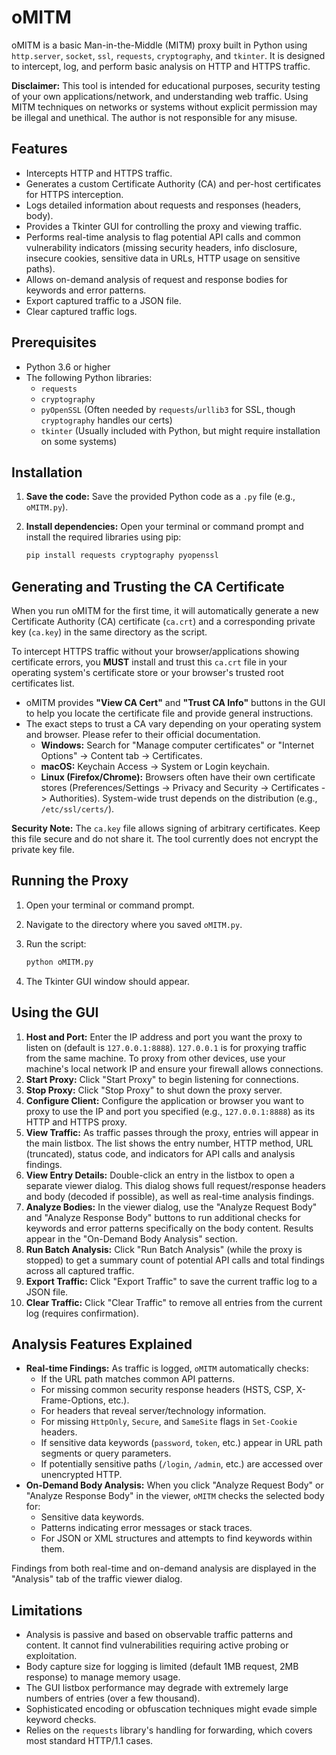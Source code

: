 # oMITM

oMITM is a basic Man-in-the-Middle (MITM) proxy built in Python using `http.server`, `socket`, `ssl`, `requests`, `cryptography`, and `tkinter`. It is designed to intercept, log, and perform basic analysis on HTTP and HTTPS traffic.

**Disclaimer:** This tool is intended for educational purposes, security testing of your own applications/network, and understanding web traffic. Using MITM techniques on networks or systems without explicit permission may be illegal and unethical. The author is not responsible for any misuse.

## Features

* Intercepts HTTP and HTTPS traffic.
* Generates a custom Certificate Authority (CA) and per-host certificates for HTTPS interception.
* Logs detailed information about requests and responses (headers, body).
* Provides a Tkinter GUI for controlling the proxy and viewing traffic.
* Performs real-time analysis to flag potential API calls and common vulnerability indicators (missing security headers, info disclosure, insecure cookies, sensitive data in URLs, HTTP usage on sensitive paths).
* Allows on-demand analysis of request and response bodies for keywords and error patterns.
* Export captured traffic to a JSON file.
* Clear captured traffic logs.

## Prerequisites

* Python 3.6 or higher
* The following Python libraries:
    * `requests`
    * `cryptography`
    * `pyOpenSSL` (Often needed by `requests`/`urllib3` for SSL, though `cryptography` handles our certs)
    * `tkinter` (Usually included with Python, but might require installation on some systems)

## Installation

1.  **Save the code:** Save the provided Python code as a `.py` file (e.g., `oMITM.py`).
2.  **Install dependencies:** Open your terminal or command prompt and install the required libraries using pip:

    ```bash
    pip install requests cryptography pyopenssl
    ```

## Generating and Trusting the CA Certificate

When you run oMITM for the first time, it will automatically generate a new Certificate Authority (CA) certificate (`ca.crt`) and a corresponding private key (`ca.key`) in the same directory as the script.

To intercept HTTPS traffic without your browser/applications showing certificate errors, you **MUST** install and trust this `ca.crt` file in your operating system's certificate store or your browser's trusted root certificates list.

* oMITM provides **"View CA Cert"** and **"Trust CA Info"** buttons in the GUI to help you locate the certificate file and provide general instructions.
* The exact steps to trust a CA vary depending on your operating system and browser. Please refer to their official documentation.
    * **Windows:** Search for "Manage computer certificates" or "Internet Options" -> Content tab -> Certificates.
    * **macOS:** Keychain Access -> System or Login keychain.
    * **Linux (Firefox/Chrome):** Browsers often have their own certificate stores (Preferences/Settings -> Privacy and Security -> Certificates -> Authorities). System-wide trust depends on the distribution (e.g., `/etc/ssl/certs/`).

**Security Note:** The `ca.key` file allows signing of arbitrary certificates. Keep this file secure and do not share it. The tool currently does not encrypt the private key file.

## Running the Proxy

1.  Open your terminal or command prompt.
2.  Navigate to the directory where you saved `oMITM.py`.
3.  Run the script:

    ```bash
    python oMITM.py
    ```
4.  The Tkinter GUI window should appear.

## Using the GUI

1.  **Host and Port:** Enter the IP address and port you want the proxy to listen on (default is `127.0.0.1:8888`). `127.0.0.1` is for proxying traffic from the same machine. To proxy from other devices, use your machine's local network IP and ensure your firewall allows connections.
2.  **Start Proxy:** Click "Start Proxy" to begin listening for connections.
3.  **Stop Proxy:** Click "Stop Proxy" to shut down the proxy server.
4.  **Configure Client:** Configure the application or browser you want to proxy to use the IP and port you specified (e.g., `127.0.0.1:8888`) as its HTTP and HTTPS proxy.
5.  **View Traffic:** As traffic passes through the proxy, entries will appear in the main listbox. The list shows the entry number, HTTP method, URL (truncated), status code, and indicators for API calls and analysis findings.
6.  **View Entry Details:** Double-click an entry in the listbox to open a separate viewer dialog. This dialog shows full request/response headers and body (decoded if possible), as well as real-time analysis findings.
7.  **Analyze Bodies:** In the viewer dialog, use the "Analyze Request Body" and "Analyze Response Body" buttons to run additional checks for keywords and error patterns specifically on the body content. Results appear in the "On-Demand Body Analysis" section.
8.  **Run Batch Analysis:** Click "Run Batch Analysis" (while the proxy is stopped) to get a summary count of potential API calls and total findings across all captured traffic.
9.  **Export Traffic:** Click "Export Traffic" to save the current traffic log to a JSON file.
10. **Clear Traffic:** Click "Clear Traffic" to remove all entries from the current log (requires confirmation).

## Analysis Features Explained

* **Real-time Findings:** As traffic is logged, `oMITM` automatically checks:
    * If the URL path matches common API patterns.
    * For missing common security response headers (HSTS, CSP, X-Frame-Options, etc.).
    * For headers that reveal server/technology information.
    * For missing `HttpOnly`, `Secure`, and `SameSite` flags in `Set-Cookie` headers.
    * If sensitive data keywords (`password`, `token`, etc.) appear in URL path segments or query parameters.
    * If potentially sensitive paths (`/login`, `/admin`, etc.) are accessed over unencrypted HTTP.
* **On-Demand Body Analysis:** When you click "Analyze Request Body" or "Analyze Response Body" in the viewer, `oMITM` checks the selected body for:
    * Sensitive data keywords.
    * Patterns indicating error messages or stack traces.
    * For JSON or XML structures and attempts to find keywords within them.

Findings from both real-time and on-demand analysis are displayed in the "Analysis" tab of the traffic viewer dialog.

## Limitations

* Analysis is passive and based on observable traffic patterns and content. It cannot find vulnerabilities requiring active probing or exploitation.
* Body capture size for logging is limited (default 1MB request, 2MB response) to manage memory usage.
* The GUI listbox performance may degrade with extremely large numbers of entries (over a few thousand).
* Sophisticated encoding or obfuscation techniques might evade simple keyword checks.
* Relies on the `requests` library's handling for forwarding, which covers most standard HTTP/1.1 cases.

